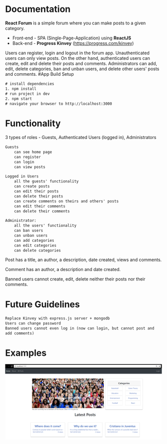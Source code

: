# Documentation
**React Forum** is a simple forum where you can make posts to a given category.
* Front-end - SPA (Single-Page-Application) using **ReactJS**
* Back-end - **Progress Kinvey** (https://progress.com/kinvey)

Users can register, login and logout in the forum app. Unauthenticated users can only view posts.
On the other hand, authenticated users can create, edit and delete their posts and comments.
Administrators can add, edit, delete categories, ban and unban users, and delete other users' posts and comments.
#App Build Setup
```
# install dependencies
1. npm install
# run project in dev
2. npm start
# navigate your browser to http://localhost:3000
```

# Functionality
3 types of roles - Guests, Authenticated Users (logged in), Administrators
```
Guests
    can see home page
    can register
    can login
    can view posts
```
```
Logged in Users
    all the guests' functionality
    can create posts
    can edit their posts
    can delete their posts
    can create comments on theirs and others' posts
    can edit their comments
    can delete their comments
```

```
Administrator:
    all the users' functionality
    can ban users
    can unban users
    can add categories
    can edit categories
    can delete categories
```

Post has a title, an author, a description, date created, views and comments.

Comment has an author, a description and date created.

Banned users cannot create, edit, delete neither their posts nor their comments.
	
# Future Guidelines
	Replace Kinvey with express.js server + mongodb
	Users can change password
	Banned users cannot even log in (now can login, but cannot post and add comments)
	
# Examples
![Home Page](./forum-react/public/img/home.png?raw=true "Home Page")
